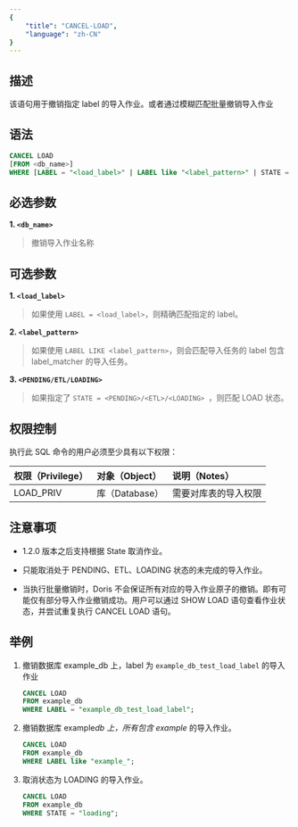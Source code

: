 ```yaml
---
{
    "title": "CANCEL-LOAD",
    "language": "zh-CN"
}
---
```


<!--
Licensed to the Apache Software Foundation (ASF) under one
or more contributor license agreements.  See the NOTICE file
distributed with this work for additional information
regarding copyright ownership.  The ASF licenses this file
to you under the Apache License, Version 2.0 (the
"License"); you may not use this file except in compliance
with the License.  You may obtain a copy of the License at

  http://www.apache.org/licenses/LICENSE-2.0

Unless required by applicable law or agreed to in writing,
software distributed under the License is distributed on an
"AS IS" BASIS, WITHOUT WARRANTIES OR CONDITIONS OF ANY
KIND, either express or implied.  See the License for the
specific language governing permissions and limitations
under the License.
-->

## 描述

该语句用于撤销指定 label 的导入作业。或者通过模糊匹配批量撤销导入作业

## 语法

```sql
CANCEL LOAD
[FROM <db_name>]
WHERE [LABEL = "<load_label>" | LABEL like "<label_pattern>" | STATE = "<PENDING>/<ETL>/<LOADING>"]
```

## 必选参数

**1. `<db_name>`**

> 撤销导入作业名称

## 可选参数

**1. `<load_label>`**

> 如果使用 `LABEL = <load_label>`，则精确匹配指定的 label。

**2. `<label_pattern>`**

> 如果使用 `LABEL LIKE <label_pattern>`，则会匹配导入任务的 label 包含 label_matcher 的导入任务。

**3. `<PENDING/ETL/LOADING>`**

> 如果指定了 `STATE = <PENDING>/<ETL>/<LOADING> `，则匹配 LOAD 状态。

## 权限控制

执行此 SQL 命令的用户必须至少具有以下权限：

| 权限（Privilege） | 对象（Object） | 说明（Notes）                 |
| :---------------- | :------------- | :---------------------------- |
| LOAD_PRIV | 库（Database）    | 需要对库表的导入权限 |

## 注意事项

- 1.2.0 版本之后支持根据 State 取消作业。

- 只能取消处于 PENDING、ETL、LOADING 状态的未完成的导入作业。

- 当执行批量撤销时，Doris 不会保证所有对应的导入作业原子的撤销。即有可能仅有部分导入作业撤销成功。用户可以通过 SHOW LOAD 语句查看作业状态，并尝试重复执行 CANCEL LOAD 语句。

## 举例

1. 撤销数据库 example_db 上，label 为 `example_db_test_load_label` 的导入作业

   ```sql
   CANCEL LOAD
   FROM example_db
   WHERE LABEL = "example_db_test_load_label";
   ```

2. 撤销数据库 example*db 上，所有包含 example* 的导入作业。

   ```sql
   CANCEL LOAD
   FROM example_db
   WHERE LABEL like "example_";
   ```

3. 取消状态为 LOADING 的导入作业。

   ```sql
   CANCEL LOAD
   FROM example_db
   WHERE STATE = "loading";
   ```
